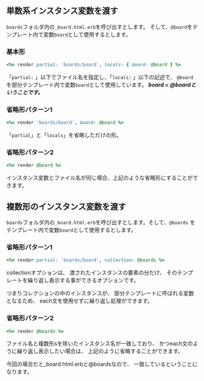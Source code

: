 
## 単数系インスタンス変数を渡す

`boards`フォルダ内の`_board.html.erb`を呼び出すとします。
そして、`@board`をテンプレート内で変数`board`として使用するとします。

### 基本形
```ruby
<%= render partial: 'boards/board', locals: { board: @board } %>
```

「`partial:` 」以下でファイル名を指定し、「`locals:` 」以下の記述で、
`@board`を部分テンプレート内で変数`board`として使用しています。
***board = @boardということです。***

### 省略形パターン1
```ruby
<%= render 'boards/board', board: @board %>
```

「`partial`」と「`locals`」を省略しただけの形。

### 省略形パターン2
```ruby
<%= render @board %>
```

インスタンス変数とファイル名が同じ場合、上記のような省略形にすることができます。


## 複数形のインスタンス変数を渡す

`boards`フォルダ内の`_board.html.erb`を呼び出すとします。そして、`@boards` をテンプレート内で変数`board`として使用するとします。

### 省略形パターン1
```ruby
<%= render partial: 'boards/board', collection: @boards %>
```

collectionオプションは、
渡されたインスタンスの要素の分だけ、
そのテンプレートを繰り返し表示する事ができるオプションです。

つまりコレクションの中のインスタンスが、
部分テンプレートに呼ばれる変数となるため、
each文を使用せずに繰り返し処理ができます。

### 省略形パターン2
```ruby
<%= render @boards %>
```

ファイル名と複数形sを除いたインスタンス名が一致しており、
かつeach文のように繰り返し表示したい場合は、
上記のように省略することができます。 

今回の場合だと_board.html.erbと@boardsなので、
一致しているということになります。
